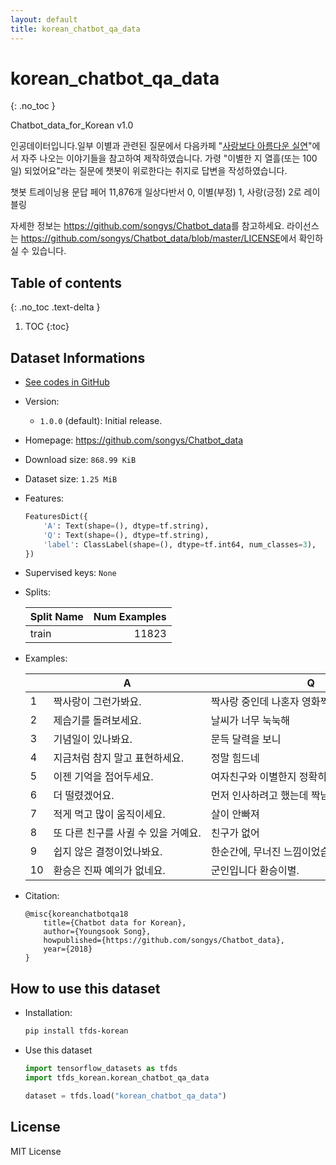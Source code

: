 ```yaml
---
layout: default
title: korean_chatbot_qa_data
---
```


# korean_chatbot_qa_data
{: .no_toc }

Chatbot_data_for_Korean v1.0

인공데이터입니다.일부 이별과 관련된 질문에서 다음카페 "[사랑보다 아름다운 실연](http://cafe116.daum.net/_c21_/home?grpid=1bld)"에서 자주 나오는 이야기들을 참고하여 제작하였습니다.
가령 "이별한 지 열흘(또는 100일) 되었어요"라는 질문에 챗봇이 위로한다는 취지로 답변을 작성하였습니다.

챗봇 트레이닝용 문답 페어 11,876개
일상다반서 0, 이별(부정) 1, 사랑(긍정) 2로 레이블링

자세한 정보는 <https://github.com/songys/Chatbot_data>를 참고하세요.
라이선스는 <https://github.com/songys/Chatbot_data/blob/master/LICENSE>에서 확인하실 수 있습니다.

## Table of contents
{: .no_toc .text-delta }

1. TOC
{:toc}

## Dataset Informations

* [See codes in GitHub](https://github.com/jeongukjae/tfds-korean/blob/main/tfds_korean/korean_chatbot_qa_data/korean_chatbot_qa_data.py)
* Version:
  * `1.0.0` (default): Initial release.
* Homepage: <https://github.com/songys/Chatbot_data>
* Download size: `868.99 KiB`
* Dataset size: `1.25 MiB`
* Features:

  ```python
  FeaturesDict({
      'A': Text(shape=(), dtype=tf.string),
      'Q': Text(shape=(), dtype=tf.string),
      'label': ClassLabel(shape=(), dtype=tf.int64, num_classes=3),
  })
  ```

* Supervised keys: `None`
* Splits:

  | Split Name | Num Examples        |
  |------------|--------------------:|
  |train  |11823|

* Examples:

  | |A|Q|label|
  |---|---|---|---|
  |1|짝사랑이 그런가봐요.|짝사랑 중인데 나혼자 영화찍어.|2|
  |2|제습기를 돌려보세요.|날씨가 너무 눅눅해|0|
  |3|기념일이 있나봐요.|문득 달력을 보니|1|
  |4|지금처럼 참지 말고 표현하세요.|정말 힘드네|1|
  |5|이젠 기억을 접어두세요.|여자친구와 이별한지 정확히 1년이 되는 날이네|1|
  |6|더 떨렸겠어요.|먼저 인사하려고 했는데 짝남이 먼저 인사해줬어.|2|
  |7|적게 먹고 많이 움직이세요.|살이 안빠져|0|
  |8|또 다른 친구를 사귈 수 있을 거예요.|친구가 없어|0|
  |9|쉽지 않은 결정이었나봐요.|한순간에, 무너진 느낌이었습니다|1|
  |10|환승은 진짜 예의가 없네요.|군인입니다 환승이별.|1|

* Citation:

  ```text
  @misc{koreanchatbotqa18
      title={Chatbot data for Korean},
      author={Youngsook Song},
      howpublished={https://github.com/songys/Chatbot_data},
      year={2018}
  }
  ```

## How to use this dataset

* Installation:

  ```sh
  pip install tfds-korean
  ```

* Use this dataset

  ```python
  import tensorflow_datasets as tfds
  import tfds_korean.korean_chatbot_qa_data

  dataset = tfds.load("korean_chatbot_qa_data")
  ```

## License

MIT License

<style> td {white-space: nowrap;} </style>
